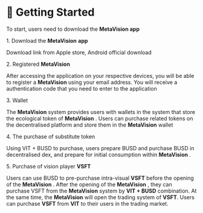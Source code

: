 # 🚪 Getting Started

To start, users need to download the **MetaVision app**

1\. Download the **MetaVision** **app**

Download link from Apple store, Android official download

2\. Registered **MetaVision**

After accessing the application on your respective devices, you will be able to register a **MetaVision** using your email address. You will receive a authentication code that you need to enter to the application

3\. Wallet

The **MetaVision** system provides users with wallets in the system that store the ecological token of **MetaVision** . Users can purchase related tokens on the decentralised platform and store them in the **MetaVision** wallet

4\. The purchase of substitute token

Using VIT + BUSD to purchase, users prepare BUSD and purchase BUSD in decentralised dex, and prepare for initial consumption within **MetaVision** .

5\. Purchase of vision player **VSFT**

Users can use BUSD to pre-purchase intra-visual **VSFT** before the opening of the **MetaVision** . After the opening of the **MetaVision** , they can purchase VSFT from the **MetaVision** system by **VIT + BUSD** combination. At the same time, the **MetaVision** will open the trading system of **VSFT**. Users can purchase **VSFT** from **VIT** to their users in the trading market.
